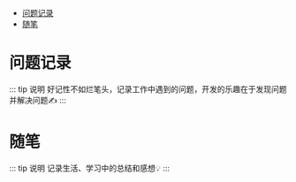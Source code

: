 - [问题记录](#%E9%97%AE%E9%A2%98%E8%AE%B0%E5%BD%95)
- [随笔](#%E9%9A%8F%E7%AC%94)

# 问题记录

::: tip 说明
好记性不如烂笔头，记录工作中遇到的问题，开发的乐趣在于发现问题并解决问题:writing_hand:
:::

# 随笔

::: tip 说明
记录生活、学习中的总结和感想:bulb:
:::
